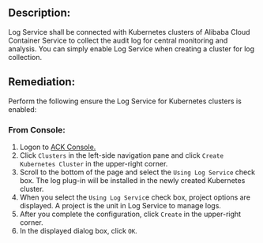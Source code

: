## Description:

Log Service shall be connected with Kubernetes clusters of Alibaba Cloud Container Service to collect the audit log for central monitoring and analysis. You can simply enable Log Service when creating a cluster for log collection.

## Remediation:

Perform the following ensure the Log Service for Kubernetes clusters is enabled:

### From Console:

1. Logon to [ACK Console.](https://cs.console.aliyun.com/)
2. Click `Clusters` in the left-side navigation pane and click `Create Kubernetes Cluster` in the upper-right corner.
3. Scroll to the bottom of the page and select the `Using Log Service` check box. The log plug-in will be installed in the newly created Kubernetes cluster.
4. When you select the `Using Log Servic`e check box, project options are displayed. A project is the unit in Log Service to manage logs.
5. After you complete the configuration, click `Create` in the upper-right corner.
6. In the displayed dialog box, click `OK`.